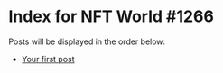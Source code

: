# Index for NFT World #1266
Posts will be displayed in the order below:

- [Your first post](./001-first.md)

